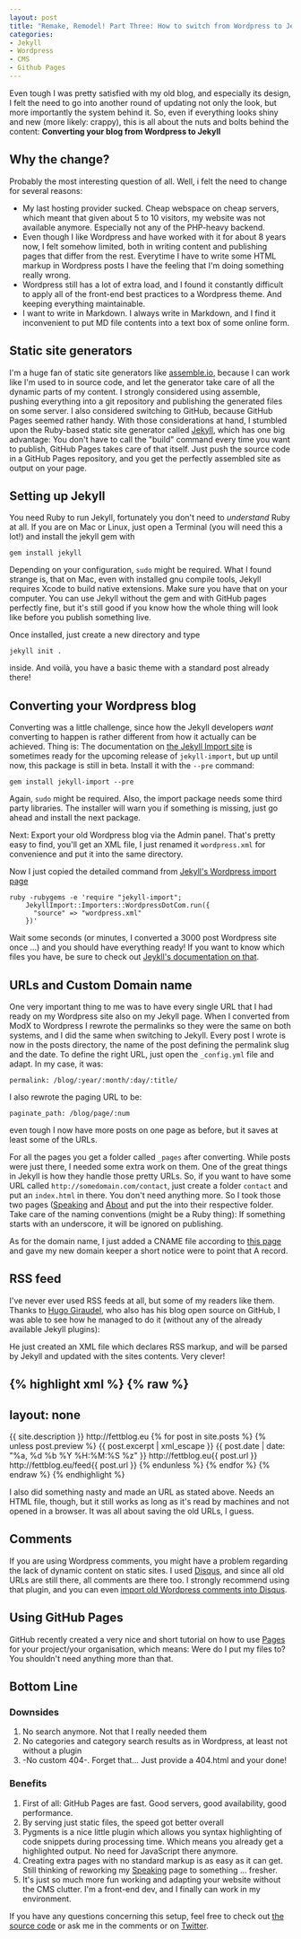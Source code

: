```yaml
---
layout: post
title: "Remake, Remodel! Part Three: How to switch from Wordpress to Jekyll"
categories:
- Jekyll
- Wordpress
- CMS
- Github Pages
---
```

Even tough I was pretty satisfied with my old blog, and especially its design, I felt the need to go into another round of updating not only the look, but more importantly the system behind it. So, even if everything looks shiny and new (more likely: crappy), this is all about the nuts and bolts behind the content: **Converting your blog from Wordpress to Jekyll**

## Why the change?

Probably the most interesting question of all. Well, i felt the need to change for several reasons:

* My last hosting provider sucked. Cheap webspace on cheap servers, which meant that given about 5 to 10 visitors, my website was not available anymore. Especially not any of the PHP-heavy backend.
* Even though I like Wordpress and have worked with it for about 8 years now, I felt somehow limited, both in writing content and publishing pages that differ from the rest. Everytime I have to write some HTML markup in Wordpress posts I have the feeling that I'm doing something really wrong.
* Wordpress still has a lot of extra load, and I found it constantly difficult to apply all of the front-end best practices to a Wordpress theme. And keeping everything maintainable.
* I want to write in Markdown. I always write in Markdown, and I find it inconvenient to put MD file contents into a text box of some online form.

## Static site generators

I'm a huge fan of static site generators like [assemble.io](/blog/2013/09/02/using-assemble-io-with-yeoman-ios-webapp-gruntfile/), because I can work like I'm used to in source code, and let the generator take care of all the dynamic parts of my content. I strongly considered using assemble, pushing everything into a git repository and publishing the generated files on some server. I also considered switching to GitHub, because GitHub Pages seemed rather handy. With those considerations at hand, I stumbled upon the Ruby-based static site generator called [Jekyll](http://jekyllrb.com), which has one big advantage: You don't have to call the "build" command every time you want to publish, GitHub Pages takes care of that itself. Just push the source code in a GitHub Pages repository, and you get the perfectly assembled site as output on your page.

## Setting up Jekyll

You need Ruby to run Jekyll, fortunately you don't need to *understand* Ruby at all. If you are on Mac or Linux, just open a Terminal (you will need this a lot!) and install the jekyll gem with

```
gem install jekyll
```

Depending on your configuration, `sudo` might be required. What I found strange is, that on Mac, even with installed gnu compile tools, Jekyll requires Xcode to build native extensions. Make sure you have that on your computer. You can use Jekyll without the gem and with GitHub pages perfectly fine, but it's still good if you know how the whole thing will look like before you publish something live.

Once installed, just create a new directory and type 

```
jekyll init .
```

inside. And voilà, you have a basic theme with a standard post already there!

## Converting your Wordpress blog

Converting was a little challenge, since how the Jekyll developers *want* converting to happen is rather different from how it actually can be achieved. Thing is: The documentation on [the Jekyll Import site](http://import.jekyllrb.com/) is sometimes ready for the upcoming release of `jekyll-import`, but up until now, this package is still in beta. Install it with the `--pre` command:

```
gem install jekyll-import --pre
```

Again, `sudo` might be required. Also, the import package needs some third party libraries. The installer will warn you if something is missing, just go ahead and install the next package.

Next: Export your old Wordpress blog via the Admin panel. That's pretty easy to find, you'll get an XML file, I just renamed it `wordpress.xml` for convenience and put it into the same directory.

Now I just copied the detailed command from [Jekyll's Wordpress import page](http://import.jekyllrb.com/docs/wordpressdotcom/)

```
ruby -rubygems -e 'require "jekyll-import";
    JekyllImport::Importers::WordpressDotCom.run({
      "source" => "wordpress.xml"
    })'
```

Wait some seconds (or minutes, I converted a 3000 post Wordpress site once ...) and you should have everything ready! If you want to know which files you have, be sure to check out [Jeykll's documentation on that](http://jekyllrb.com/docs/structure/).

## URLs and Custom Domain name

One very important thing to me was to have every single URL that I had ready on my Wordpress site also on my Jekyll page. When I converted from ModX to Wordpress I rewrote the permalinks so they were the same on both systems, and I did the same when switching to Jekyll. Every post I wrote is now in the posts directory, the name of the post defining the permalink slug and the date. To define the right URL, just open the `_config.yml` file and adapt. In my case, it was:

```
permalink: /blog/:year/:month/:day/:title/
```

I also rewrote the paging URL to be:

```
paginate_path: /blog/page/:num
```

even tough I now have more posts on one page as before, but it saves at least some of the URLs.

For all the pages you get a folder called `_pages` after converting. While posts were just there, I needed some extra work on them. One of the great things in Jekyll is how they handle those pretty URLs. So, if you want to have some URL called `http://somedomain.com/contact`, just create a folder `contact` and put an `index.html` in there. You don't need anything more. So I took those two pages ([Speaking](/talks-slides) and [About](/contact) and put the into their respective folder. Take care of the naming conventions (might be a Ruby thing): If something starts with an underscore, it will be ignored on publishing.

As for the domain name, I just added a CNAME file according to [this page](https://help.github.com/articles/setting-up-a-custom-domain-with-pages) and gave my new domain keeper a short notice were to point that A record.

## RSS feed

I've never ever used RSS feeds at all, but some of my readers like them. Thanks to [Hugo Giraudel](http://hugogiraudel.com), who also has his blog open source on GitHub, I was able to see how he managed to do it (without any of the already available Jekyll plugins):

He just created an XML file which declares RSS markup, and will be parsed by Jekyll and updated with the sites contents. Very clever!

{% highlight xml %}
{% raw %}
---
layout: none
---
<?xml version="1.0" encoding="UTF-8"?>
<rss version="2.0" xmlns:atom="http://www.w3.org/2005/Atom">
  <channel>
    <title>{{ site.name }}</title>
    <description>{{ site.description }}</description>
    <link>http://fettblog.eu</link>
    <atom:link href="http://fettblog.eu/feed" 
      rel="self" type="application/rss+xml" />
    {% for post in site.posts %}
      {% unless post.preview %}
      <item>
        <title>{{ post.title }}</title>
        <description>{{ post.excerpt | xml_escape }}</description>
        <pubDate>{{ post.date | date: "%a, %d %b %Y %H:%M:%S %z" }}</pubDate>
        <link>http://fettblog.eu{{ post.url }}</link>
        <guid isPermaLink="true">http://fettblog.eu/feed{{ post.url }}</guid>
      </item>
      {% endunless %}
    {% endfor %}
  </channel>
</rss>
{% endraw %}
{% endhighlight %}

I also did something nasty and made an URL as stated above. Needs an HTML file, though, but it still works as long as it's read by machines and not opened in a browser. It was all about saving the old URLs, I guess.

## Comments

If you are using Wordpress comments, you might have a problem regarding the lack of dynamic content on static sites. I used [Disqus](http://disqus.com), and since all old URLs are still there, all comments are there too. I strongly recommend using that plugin, and you can even [import old Wordpress comments into Disqus](http://help.disqus.com/customer/portal/articles/466255-importing-comments-from-wordpress).

## Using GitHub Pages

GitHub recently created a very nice and short tutorial on how to use [Pages](http://pages.github.com/) for your project/your organisation, which means: Were do I put my files to? You shouldn't need anything more than that.

## Bottom Line

### Downsides

1. No search anymore. Not that I really needed them
2. No categories and category search results as in Wordpress, at least not without a plugin
3. -No custom 404-. Forget that... Just provide a 404.html and your done!

### Benefits

1. First of all: GitHub Pages are fast. Good servers, good availability, good performance.
2. By serving just static files, the speed got better overall
3. Pygments is a nice little plugin which allows you syntax highlighting of code snippets during processing time. Which means you already get a highlighted output. No need for JavaScript there anymore.
4. Creating extra pages with no standard markup is as easy as it can get. Still thinking of reworking my [Speaking](/talks-slides) page to something ... fresher.
5. It's just so much more fun working and adapting your website without the CMS clutter. I'm a front-end dev, and I finally can work in my environment.

If you have any questions concerning this setup, feel free to check out [the source code](https://github.com/ddprrt/ddprrt.github.io) or ask me in the comments or on [Twitter](http://twitter.com/ddpprt).